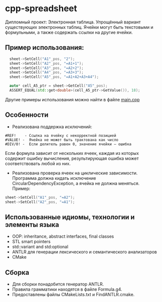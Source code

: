 # cpp-spreadsheet
Дипломный проект: Электронная таблица. Упрощённый вариант существующих электронных таблиц. Ячейки могут быть текстовыми и формульными, а также содержать ссылки на другие ячейки.
## Пример использования:
```cpp
  sheet->SetCell("A1"_pos, "2");
  sheet->SetCell("A2"_pos, "=A1+1");
  sheet->SetCell("A3"_pos, "=A2+2");
  sheet->SetCell("A4"_pos, "=A3+3");
  sheet->SetCell("A5"_pos, "=A1+A2+A3+A4");

  auto* cell_A5_ptr = sheet->GetCell("A5"_pos);
  ASSERT_EQUAL(std::get<double>(cell_A5_ptr->GetValue()), 18);
```
Другие примеры использования можно найти в файле [main.cpp](https://github.com/dea-a/cpp-spreadsheet/blob/main/spreadsheet/main.cpp)
## Особенности
- Реализована поддержка исключений:
```
#REF!    - Cсылка на ячейку с некорректной позицией
#VALUE! -  Ячейка не может быть трактована как число
#DIV/0! -  Если делитель равен 0, значение ячейки — ошибка
```
Если формула зависит от нескольких ячеек, каждая из которых содержит ошибку вычисления, результирующая ошибка может соответствовать любой из них.
- Реализована проверка ячеек на циклические зависимости. Программа должна кидать исключение CircularDependencyException, а ячейка не должна меняться.
Пример:
```cpp
sheet->SetCell("A1"_pos, "=A2");
sheet->SetCell("A2"_pos, "=A1");
```
## Использованные идиомы, технологии и элементы языка
- OOP: inheritance, abstract interfaces, final classes
- STL smart pointers
- std::variant and std:optional
- ANTLR для генерации лексического и семантического анализаторов
- CMake 
## Сборка
- Для сборки понадобится генератор ANTLR. 
- Правила грамматики находятся в файле Formula.g4. 
- Предоставлены файлы CMakeLists.txt и FindANTLR.cmake.
